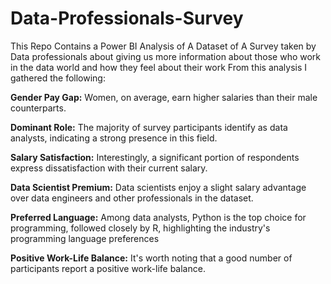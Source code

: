 # Data-Professionals-Survey
This Repo Contains a Power BI Analysis of A Dataset of A Survey  taken by Data professionals about giving us more information about those who work in the data world and how they feel about their work
From this analysis I gathered the following:

**Gender Pay Gap:** Women, on average, earn higher salaries than their male counterparts.

**Dominant Role:** The majority of survey participants identify as data analysts, indicating a strong presence in this field.

**Salary Satisfaction:** Interestingly, a significant portion of respondents express dissatisfaction with their current salary.

**Data Scientist Premium:** Data scientists enjoy a slight salary advantage over data engineers and other professionals in the dataset.

**Preferred Language:** Among data analysts, Python is the top choice for programming, followed closely by R, highlighting the industry's programming language preferences

**Positive Work-Life Balance:** It's worth noting that a good number of participants report a positive work-life balance.
